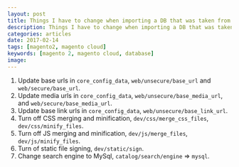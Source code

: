 ```yaml
---
layout: post
title: Things I have to change when importing a DB that was taken from Magento Cloud
description: Things I have to change when importing a DB that was taken from Magento Cloud
categories: articles
date: 2017-02-14
tags: [magento2, magento cloud]
keywords: [magento 2, magento cloud, database]
image:
---
```


1. Update base urls in `core_config_data`, `web/unsecure/base_url` and `web/secure/base_url`.
2. Update media urls in `core_config_data`, `web/unsecure/base_media_url`, and `web/secure/base_media_url`.
3. Update base link urls in `core_config_data`, `web/unsecure/base_link_url`.
4. Turn off CSS merging and minification, `dev/css/merge_css_files`, `dev/css/minify_files`.
5. Turn off JS merging and minification, `dev/js/merge_files`, `dev/js/minify_files`.
6. Turn of static file signing, `dev/static/sign`.
7. Change search engine to MySql, `catalog/search/engine` => `mysql`.
